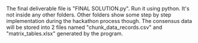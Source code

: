 The final deliverable file is "FINAL SOLUTION.py". Run it using python.
It's not inside any other folders. Other folders show some step by step implementation during the hackathon process though.
The consensus data will be stored into 2 files named "chunk_data_records.csv" and "matrix_tables.xlsx" generated by the program.
